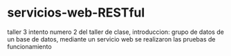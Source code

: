 # servicios-web-RESTful
taller 3
intento numero 2 del taller de clase, introduccion: grupo de datos de un base de datos, mediante un servicio web
se realizaron las pruebas de funcionamiento
